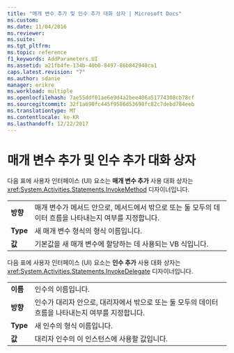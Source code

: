 ```yaml
---
title: "매개 변수 추가 및 인수 추가 대화 상자 | Microsoft Docs"
ms.custom: 
ms.date: 11/04/2016
ms.reviewer: 
ms.suite: 
ms.tgt_pltfrm: 
ms.topic: reference
f1_keywords: AddParameters.UI
ms.assetid: a21fb4fe-134b-40b0-8497-86b842940ca1
caps.latest.revision: "7"
ms.author: sdanie
manager: erikre
ms.workload: multiple
ms.openlocfilehash: 7ae55ddf01ae6e9d4a2bee406a51774308cb78cf
ms.sourcegitcommit: 32f1a690fc445f9586d53698fc82c7debd784eeb
ms.translationtype: MT
ms.contentlocale: ko-KR
ms.lasthandoff: 12/22/2017
---
```

# <a name="add-parameters-and-add-arguments-dialog-boxes"></a>매개 변수 추가 및 인수 추가 대화 상자
다음 표에 사용자 인터페이스 (UI) 요소는 **매개 변수 추가** 사용 대화 상자는 <xref:System.Activities.Statements.InvokeMethod> 디자이너입니다.  
  
|||  
|-|-|  
|**방향**|매개 변수가 메서드 안으로, 메서드에서 밖으로 또는 둘 모두의 데이터 흐름을 나타내는지 여부를 지정합니다.|  
|**Type**|새 매개 변수 형식의 형식 이름입니다.|  
|**값**|기본값을 새 매개 변수에 할당하는 데 사용되는 VB 식입니다.|  
  
 다음 표에 사용자 인터페이스 (UI) 요소는 **인수 추가** 사용 대화 상자는 <xref:System.Activities.Statements.InvokeDelegate> 디자이너입니다.  
  
|||  
|-|-|  
|**이름**|인수의 이름입니다.|  
|**방향**|인수가 대리자 안으로, 대리자에서 밖으로 또는 둘 모두의 데이터 흐름을 나타내는지 여부를 지정합니다.|  
|**Type**|새 인수의 형식 이름입니다.|  
|**값**|대리자 인수의 이 인스턴스에 사용할 값입니다.|